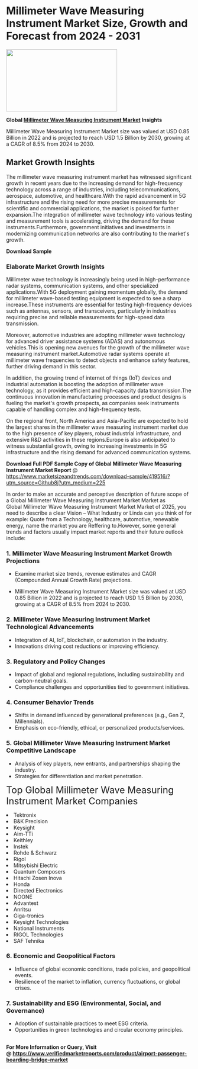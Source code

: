 <H1>Millimeter Wave Measuring Instrument Market Size, Growth and Forecast from 2024 - 2031</H1><img class="aligncenter size-medium wp-image-584254" src="https://thirdeyenews.in/wp-content/uploads/2024/09/Global-Market-Research-300x168.jpeg" alt="" width="300" height="168" /><p><strong>Global&nbsp;<a href="https://www.marketsizeandtrends.com/download-sample/419516/?utm_source=Github8j?utm_medium=225">Millimeter Wave Measuring Instrument Market</a> Insights</strong></p><p>Millimeter Wave Measuring Instrument Market size was valued at USD 0.85 Billion in 2022 and is projected to reach USD 1.5 Billion by 2030, growing at a CAGR of 8.5% from 2024 to 2030.</p><p><h2>Market Growth Insights</h2> <p>The millimeter wave measuring instrument market has witnessed significant growth in recent years due to the increasing demand for high-frequency technology across a range of industries, including telecommunications, aerospace, automotive, and healthcare.With the rapid advancement in 5G infrastructure and the rising need for more precise measurements for scientific and commercial applications, the market is poised for further expansion.The integration of millimeter wave technology into various testing and measurement tools is accelerating, driving the demand for these instruments.Furthermore, government initiatives and investments in modernizing communication networks are also contributing to the market's growth.</p> <p><strong>Download Sample</strong></p> <h3>Elaborate Market Growth Insights</h3> <p>Millimeter wave technology is increasingly being used in high-performance radar systems, communication systems, and other specialized applications.With 5G deployment gaining momentum globally, the demand for millimeter wave-based testing equipment is expected to see a sharp increase.These instruments are essential for testing high-frequency devices such as antennas, sensors, and transceivers, particularly in industries requiring precise and reliable measurements for high-speed data transmission.</p> <p>Moreover, automotive industries are adopting millimeter wave technology for advanced driver assistance systems (ADAS) and autonomous vehicles.This is opening new avenues for the growth of the millimeter wave measuring instrument market.Automotive radar systems operate at millimeter wave frequencies to detect objects and enhance safety features, further driving demand in this sector.</p> <p>In addition, the growing trend of internet of things (IoT) devices and industrial automation is boosting the adoption of millimeter wave technology, as it provides efficient and high-capacity data transmission.The continuous innovation in manufacturing processes and product designs is fueling the market's growth prospects, as companies seek instruments capable of handling complex and high-frequency tests.</p> <p>On the regional front, North America and Asia-Pacific are expected to hold the largest shares in the millimeter wave measuring instrument market due to the high presence of key players, robust industrial infrastructure, and extensive R&D activities in these regions.Europe is also anticipated to witness substantial growth, owing to increasing investments in 5G infrastructure and the rising demand for advanced communication systems.</p> <p><span class=""><strong>Download Full PDF Sample Copy of Global Millimeter Wave Measuring Instrument Market Report</strong> @ <a href="https://www.marketsizeandtrends.com/download-sample/419516/?utm_source=Github8j?utm_medium=225" target="_blank">https://www.marketsizeandtrends.com/download-sample/419516/?utm_source=Github8j?utm_medium=225</a></span></p><p>In order to make an accurate and perceptive description of future scope of a Global&nbsp;Millimeter Wave Measuring Instrument Market Market as Global&nbsp;Millimeter Wave Measuring Instrument Market Market of 2025, you need to describe a clear Vision &ndash; What Industry or Linda can you think of for example: Quote from a Technology, healthcare, automotive, renewable energy, name the market you are Reffering to.However, some general trends and factors usually impact market reports and their future outlook include:</p><h3>1.&nbsp;<strong>Millimeter Wave Measuring Instrument Market Growth Projections</strong></h3><ul><li>Examine market size trends, revenue estimates and CAGR (Compounded Annual Growth Rate) projections.</li><li><p>Millimeter Wave Measuring Instrument Market size was valued at USD 0.85 Billion in 2022 and is projected to reach USD 1.5 Billion by 2030, growing at a CAGR of 8.5% from 2024 to 2030.</p></li></ul><h3>2.&nbsp;<strong>Millimeter Wave Measuring Instrument Market Technological Advancements</strong></h3><ul><li>Integration of AI, IoT, blockchain, or automation in the industry.</li><li>Innovations driving cost reductions or improving efficiency.</li></ul><h3>3.&nbsp;<strong>Regulatory and Policy Changes</strong></h3><ul><li>Impact of global and regional regulations, including sustainability and carbon-neutral goals.</li><li>Compliance challenges and opportunities tied to government initiatives.</li></ul><h3>4.&nbsp;<strong>Consumer Behavior Trends</strong></h3><ul><li>Shifts in demand influenced by generational preferences (e.g., Gen Z, Millennials).</li><li>Emphasis on eco-friendly, ethical, or personalized products/services.</li></ul><h3>5.&nbsp;<strong>Global Millimeter Wave Measuring Instrument Market Competitive Landscape</strong></h3><ul><li>Analysis of key players, new entrants, and partnerships shaping the industry.</li><li>Strategies for differentiation and market penetration.</li></ul><p data-pm-slice="1 1 []"><span style="color: inherit; font-family: inherit; font-size: 25px;">Top Global Millimeter Wave Measuring Instrument Market Companies</span></p><div class="" data-test-id=""><p><li>Tektronix</li><li> B&K Precision</li><li> Keysight</li><li> Aim-TTi</li><li> Keithley</li><li> Instek</li><li> Rohde & Schwarz</li><li> Rigol</li><li> Mitsybishi Electric</li><li> Quantum Composers</li><li> Hitachi Zosen Inova</li><li> Honda</li><li> Directed Electronics</li><li> NOONE</li><li> Advantest</li><li> Anritsu</li><li> Giga-tronics</li><li> Keysight Technologies</li><li> National Instruments</li><li> RIGOL Technologies</li><li> SAF Tehnika</li></p></div><h3>6.&nbsp;<strong>Economic and Geopolitical Factors</strong></h3><ul><li>Influence of global economic conditions, trade policies, and geopolitical events.</li><li>Resilience of the market to inflation, currency fluctuations, or global crises.</li></ul><h3>7.&nbsp;<strong>Sustainability and ESG (Environmental, Social, and Governance)</strong></h3><ul><li>Adoption of sustainable practices to meet ESG criteria.</li><li>Opportunities in green technologies and circular economy principles.</li></ul><h2><strong style="font-size: 14px;">For More Information or Query, Visit @&nbsp;</strong><a style="background-color: #ffffff; font-size: 14px;" href="https://www.marketsizeandtrends.com/report/millimeter-wave-measuring-instrument-market/" target="_blank">https://www.verifiedmarketreports.com/product/airport-passenger-boarding-bridge-market</a></h2>